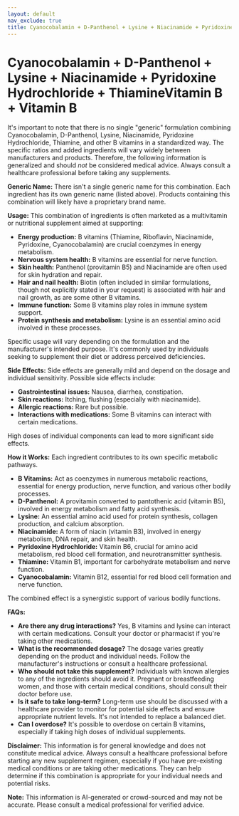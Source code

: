 ```yaml
---
layout: default
nav_exclude: true
title: Cyanocobalamin + D-Panthenol + Lysine + Niacinamide + Pyridoxine Hydrochloride + ThiamineVitamin B + Vitamin B
---
```


# Cyanocobalamin + D-Panthenol + Lysine + Niacinamide + Pyridoxine Hydrochloride + ThiamineVitamin B + Vitamin B

It's important to note that there is no single "generic" formulation combining Cyanocobalamin, D-Panthenol, Lysine, Niacinamide, Pyridoxine Hydrochloride, Thiamine, and other B vitamins in a standardized way.  The specific ratios and added ingredients will vary widely between manufacturers and products.  Therefore, the following information is generalized and should *not* be considered medical advice. Always consult a healthcare professional before taking any supplements.


**Generic Name:**  There isn't a single generic name for this combination.  Each ingredient has its own generic name (listed above).  Products containing this combination will likely have a proprietary brand name.

**Usage:**  This combination of ingredients is often marketed as a multivitamin or nutritional supplement aimed at supporting:

* **Energy production:**  B vitamins (Thiamine, Riboflavin, Niacinamide, Pyridoxine, Cyanocobalamin) are crucial coenzymes in energy metabolism.
* **Nervous system health:** B vitamins are essential for nerve function.
* **Skin health:**  Panthenol (provitamin B5) and Niacinamide are often used for skin hydration and repair.
* **Hair and nail health:** Biotin (often included in similar formulations, though not explicitly stated in your request) is associated with hair and nail growth, as are some other B vitamins.
* **Immune function:** Some B vitamins play roles in immune system support.
* **Protein synthesis and metabolism:** Lysine is an essential amino acid involved in these processes.

Specific usage will vary depending on the formulation and the manufacturer's intended purpose.  It's commonly used by individuals seeking to supplement their diet or address perceived deficiencies.


**Side Effects:** Side effects are generally mild and depend on the dosage and individual sensitivity.  Possible side effects include:

* **Gastrointestinal issues:**  Nausea, diarrhea, constipation.
* **Skin reactions:**  Itching, flushing (especially with niacinamide).
* **Allergic reactions:**  Rare but possible.
* **Interactions with medications:**  Some B vitamins can interact with certain medications.

High doses of individual components can lead to more significant side effects.


**How it Works:**  Each ingredient contributes to its own specific metabolic pathways.

* **B Vitamins:** Act as coenzymes in numerous metabolic reactions, essential for energy production, nerve function, and various other bodily processes.
* **D-Panthenol:**  A provitamin converted to pantothenic acid (vitamin B5), involved in energy metabolism and fatty acid synthesis.
* **Lysine:** An essential amino acid used for protein synthesis, collagen production, and calcium absorption.
* **Niacinamide:**  A form of niacin (vitamin B3), involved in energy metabolism, DNA repair, and skin health.
* **Pyridoxine Hydrochloride:** Vitamin B6, crucial for amino acid metabolism, red blood cell formation, and neurotransmitter synthesis.
* **Thiamine:** Vitamin B1, important for carbohydrate metabolism and nerve function.
* **Cyanocobalamin:** Vitamin B12, essential for red blood cell formation and nerve function.

The combined effect is a synergistic support of various bodily functions.


**FAQs:**

* **Are there any drug interactions?** Yes, B vitamins and lysine can interact with certain medications.  Consult your doctor or pharmacist if you're taking other medications.
* **What is the recommended dosage?** The dosage varies greatly depending on the product and individual needs.  Follow the manufacturer's instructions or consult a healthcare professional.
* **Who should not take this supplement?** Individuals with known allergies to any of the ingredients should avoid it. Pregnant or breastfeeding women, and those with certain medical conditions, should consult their doctor before use.
* **Is it safe to take long-term?**  Long-term use should be discussed with a healthcare provider to monitor for potential side effects and ensure appropriate nutrient levels.  It's not intended to replace a balanced diet.
* **Can I overdose?**  It's possible to overdose on certain B vitamins, especially if taking high doses of individual supplements.


**Disclaimer:** This information is for general knowledge and does not constitute medical advice.  Always consult a healthcare professional before starting any new supplement regimen, especially if you have pre-existing medical conditions or are taking other medications.  They can help determine if this combination is appropriate for your individual needs and potential risks.


**Note:** This information is AI-generated or crowd-sourced and may not be accurate. Please consult a medical professional for verified advice.